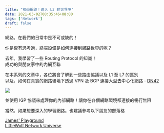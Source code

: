 ```yaml
---
title: "初學網路！進入 L3 的世界吧"
date: 2021-03-02T00:35:46+08:00
tags: ['Network']
draft: false
---
```


網路，在我們的日常中是不可或缺的！

你是否有思考過，終端設備是如何連接到網路世界的呢？  

去年，我學習了一些 Routing Protocol 的知識！  
成功的與朋友家中的內網互聯

在本系列的文章中，各位將會了解到一些路由協議以及 L1 至 L7 的區別  
以及，如何在真實的網路環境下透過 VPN 及 BGP 連接大型去中心化網路 - [DN42](https://dn42.dev/)

![](https://dn42.dev/dn42.png)

並使用 IGP 協議來處理你的內部網路！讓你在各個網路環境都連接的暢行無阻

當然，如果想要深入的學習網路。也建議參考以下朋友的部落格

[James' Playground](https://blog.swineson.me/)  
[LittleWolf Network Universe](https://littlewolf.moe/)